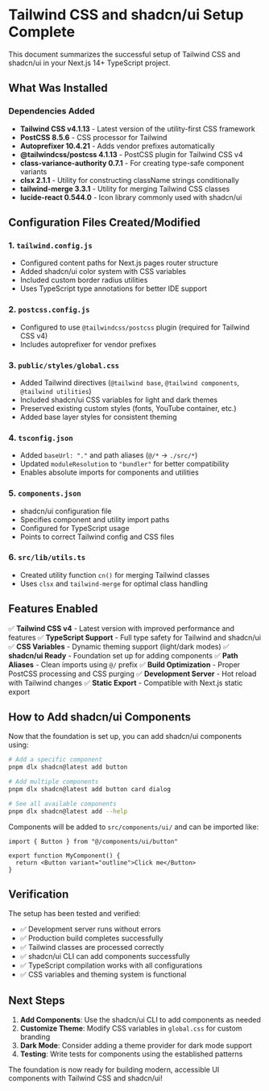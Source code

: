 # Tailwind CSS and shadcn/ui Setup Complete

This document summarizes the successful setup of Tailwind CSS and shadcn/ui in your Next.js 14+ TypeScript project.

## What Was Installed

### Dependencies Added
- **Tailwind CSS v4.1.13** - Latest version of the utility-first CSS framework
- **PostCSS 8.5.6** - CSS processor for Tailwind
- **Autoprefixer 10.4.21** - Adds vendor prefixes automatically
- **@tailwindcss/postcss 4.1.13** - PostCSS plugin for Tailwind CSS v4
- **class-variance-authority 0.7.1** - For creating type-safe component variants
- **clsx 2.1.1** - Utility for constructing className strings conditionally
- **tailwind-merge 3.3.1** - Utility for merging Tailwind CSS classes
- **lucide-react 0.544.0** - Icon library commonly used with shadcn/ui

## Configuration Files Created/Modified

### 1. `tailwind.config.js`
- Configured content paths for Next.js pages router structure
- Added shadcn/ui color system with CSS variables
- Included custom border radius utilities
- Uses TypeScript type annotations for better IDE support

### 2. `postcss.config.js`
- Configured to use `@tailwindcss/postcss` plugin (required for Tailwind CSS v4)
- Includes autoprefixer for vendor prefixes

### 3. `public/styles/global.css`
- Added Tailwind directives (`@tailwind base`, `@tailwind components`, `@tailwind utilities`)
- Included shadcn/ui CSS variables for light and dark themes
- Preserved existing custom styles (fonts, YouTube container, etc.)
- Added base layer styles for consistent theming

### 4. `tsconfig.json`
- Added `baseUrl: "."` and path aliases (`@/*` → `./src/*`)
- Updated `moduleResolution` to `"bundler"` for better compatibility
- Enables absolute imports for components and utilities

### 5. `components.json`
- shadcn/ui configuration file
- Specifies component and utility import paths
- Configured for TypeScript usage
- Points to correct Tailwind config and CSS files

### 6. `src/lib/utils.ts`
- Created utility function `cn()` for merging Tailwind classes
- Uses `clsx` and `tailwind-merge` for optimal class handling

## Features Enabled

✅ **Tailwind CSS v4** - Latest version with improved performance and features
✅ **TypeScript Support** - Full type safety for Tailwind and shadcn/ui
✅ **CSS Variables** - Dynamic theming support (light/dark modes)
✅ **shadcn/ui Ready** - Foundation set up for adding components
✅ **Path Aliases** - Clean imports using `@/` prefix
✅ **Build Optimization** - Proper PostCSS processing and CSS purging
✅ **Development Server** - Hot reload with Tailwind changes
✅ **Static Export** - Compatible with Next.js static export

## How to Add shadcn/ui Components

Now that the foundation is set up, you can add shadcn/ui components using:

```bash
# Add a specific component
pnpm dlx shadcn@latest add button

# Add multiple components
pnpm dlx shadcn@latest add button card dialog

# See all available components
pnpm dlx shadcn@latest add --help
```

Components will be added to `src/components/ui/` and can be imported like:

```tsx
import { Button } from "@/components/ui/button"

export function MyComponent() {
  return <Button variant="outline">Click me</Button>
}
```

## Verification

The setup has been tested and verified:
- ✅ Development server runs without errors
- ✅ Production build completes successfully
- ✅ Tailwind classes are processed correctly
- ✅ shadcn/ui CLI can add components successfully
- ✅ TypeScript compilation works with all configurations
- ✅ CSS variables and theming system is functional

## Next Steps

1. **Add Components**: Use the shadcn/ui CLI to add components as needed
2. **Customize Theme**: Modify CSS variables in `global.css` for custom branding
3. **Dark Mode**: Consider adding a theme provider for dark mode support
4. **Testing**: Write tests for components using the established patterns

The foundation is now ready for building modern, accessible UI components with Tailwind CSS and shadcn/ui!
